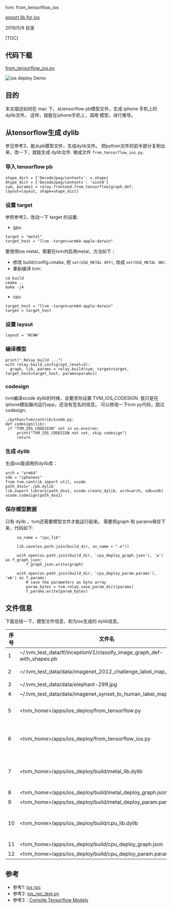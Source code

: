 tvm: from_tensorflow_ios

[export lib for ios](https://github.com/zhaowd2001/tvm_phone/blob/master/tvm-ios-export.md)

2019/5/9
  目录
  
[TOC]

## 代码下载 

   [from_tensorflow_ios.py](https://zwd.3wfocus.com/svn/files/trunk/tp/tvm/apps/ios_deploy)

   ![ios deploy Demo](https://github.com/zhaowd2001/tvm_phone/blob/master/tvm-ios-export.png?raw=true)
   
   
   
## 目的

   本文描述如何在 mac 下，从tensorflow pb模型文件，生成 iphone 手机上的 dylib文件。
   这样，就能在iphone手机上，调用 模型，进行推导。

## 从tensorflow生成 dylib

   参见参考3，能从pb模型文件，生成dylib文件。
   把python文件的前半部分复制出来，改一下，就能生成 dylib文件.
   做成文件 `from_tensorflow_ios.py`.

### 导入 tensorflow pb 
   
   ```
   shape_dict = {'DecodeJpeg/contents': x.shape}
   dtype_dict = {'DecodeJpeg/contents': 'uint8'}
   sym, params1 = relay.frontend.from_tensorflow(graph_def, layout=layout, shape=shape_dict)
   ```

### 设置 target
   参照参考2，改动一下 target 的设置:

   - gpu

   ```
   target = "metal"
   target_host = "llvm -target=arm64-apple-darwin"
   ```
   
   要使用ios metal，需要在tvm内启用metal，方法如下：
   - 修改 build/config.cmake, 把 `set(USE_METAL OFF)`, 改成 `set(USE_METAL ON)`.
   - 重新编译 tvm: 
   ```
   cd build
   cmake ..
   make -j4
   ```
   

   - cpu
   
   ```
   target_host = "llvm -target=arm64-apple-darwin"
   target = target_host
   ```

### 设置 layout
   `layout = 'NCHW'`

### 编译模型

   ```
   print(" Relay build ...")
   with relay.build_config(opt_level=3):
     graph, lib, params = relay.build(sym, target=target, target_host=target_host, params=params1)
   ```

### codesign
   tvm编译xcode dylib的时候，会要求你设置 TVM_IOS_CODESIGN.
   我只是在iphone模拟器内运行app，还没有签名的信息。
   可以修改一下tvm py代码，跳过codesign:
   
   ```
   ./python/tvm/contrib/xcode.py:
   def codesign(lib):
    if "TVM_IOS_CODESIGN" not in os.environ:
        print("TVM_IOS_CODESIGN not set, skip codesign")
        return

   ```
   
### 生成 dylib
   生成ios能调用的dylib库：
   
   ```
   arch = "arm64"
   sdk = "iphoneos"
   from tvm.contrib import util, xcode
   path_dso1='./pb.dylib'
   lib.export_library(path_dso1, xcode.create_dylib, arch=arch, sdk=sdk)
   xcode.codesign(path_dso1)
   ```

### 保存模型数据
   只有 dylib ，tvm还需要模型文件才能运行起来。
   需要把graph 和 params保存下来，代码如下:
   
   ```
        so_name = "cpu_lib"

        lib.save(os.path.join(build_dir, so_name + ".o"))

        with open(os.path.join(build_dir, 'cpu_deploy_graph.json'), 'w') as f_graph_json:
            f_graph_json.write(graph)

        with open(os.path.join(build_dir, 'cpu_deploy_param.params'), 'wb') as f_params:
            # save the parameters as byte array
            param_bytes = tvm.relay.save_param_dict(params)
            f_params.write(param_bytes)
   ```
   
   
## 文件信息
   下面总结一下，模型文件信息，和为ios生成的 dylib信息。
   
   |序号|文件名|大小|用途|
   |--|--|--|--|
   |1|~/.tvm_test_data/tf/InceptionV1/classify_image_graph_def-with_shapes.pb| 91M |tensorflow模型|
   |2|~/.tvm_test_data/data/imagenet_2012_challenge_label_map_proto.pbtxt| 63K |tensorflow模型描述|
   |3|~/.tvm_test_data/data/elephant-299.jpg| 53K |测试图片
   |4|~/.tvm_test_data/data/imagenet_synset_to_human_label_map.txt| 724K |分类文件
   |5|<tvm_home>/apps/ios_deploy/from_tensorflow.py||mac上,从模型生成 dylib|
   |6|<tvm_home>/apps/ios_deploy/from_tensorflow_ios.py||mac上，从模型生成 dylib,能在ios上运行|
   |7|<tvm_home>/apps/ios_deploy/build/metal_lib.dylib | 1M |ios上运行的 dylib, 能调用模型, gpu |
   |8|<tvm_home>/apps/ios_deploy/build/metal_deploy_graph.json | 170K |模型结构 |
   |9|<tvm_home>/apps/ios_deploy/build/metal_deploy_param.params | 91M |模型参数 |
   |10|<tvm_home>/apps/ios_deploy/build/cpu_lib.dylib | 490K |ios上运行的 dylib, 能调用模型, cpu |
   |11|<tvm_home>/apps/ios_deploy/build/cpu_deploy_graph.json | 179K |模型结构 |
   |12|<tvm_home>/apps/ios_deploy/build/cpu_deploy_param.params | 91M |模型参数 |
   
   
## 参考
   - 参考1: [ios rpc](https://github.com/dmlc/tvm/tree/master/apps/ios_rpc)
   - 参考2: [ios_rpc_test.py](https://github.com/dmlc/tvm/blob/master/apps/ios_rpc/tests/ios_rpc_test.py)
   - 参考3：[Compile Tensorflow Models](https://docs.tvm.ai/tutorials/frontend/from_tensorflow.html#sphx-glr-tutorials-frontend-from-tensorflow-py)
